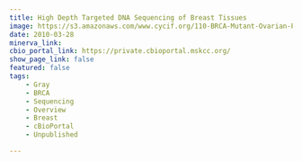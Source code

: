 ```yaml
---
title: High Depth Targeted DNA Sequencing of Breast Tissues
image: https://s3.amazonaws.com/www.cycif.org/110-BRCA-Mutant-Ovarian-Precursors/LSP11060/LSP11060.png
date: 2010-03-28
minerva_link:
cbio_portal_link: https://private.cbioportal.mskcc.org/
show_page_link: false
featured: false
tags:
    - Gray
    - BRCA
    - Sequencing
    - Overview
    - Breast
    - cBioPortal
    - Unpublished

---
```

